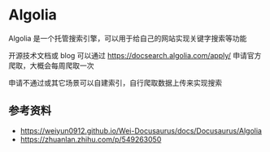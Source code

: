 # Algolia

Algolia 是一个托管搜索引擎，可以用于给自己的网站实现关键字搜索等功能

开源技术文档或 blog 可以通过 https://docsearch.algolia.com/apply/ 申请官方爬取，大概会每周爬取一次

申请不通过或其它场景可以自建索引，自行爬取数据上传来实现搜索

## 参考资料

-   https://weiyun0912.github.io/Wei-Docusaurus/docs/Docusaurus/Algolia
-   https://zhuanlan.zhihu.com/p/549263050
